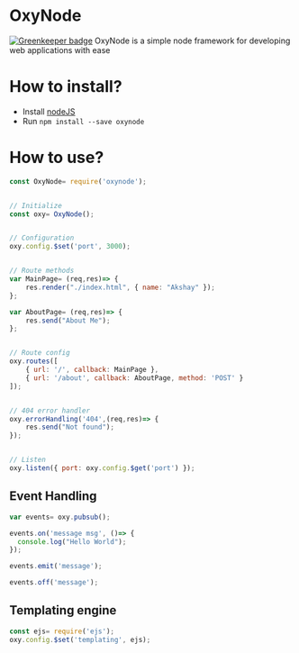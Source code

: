 # OxyNode

[![Greenkeeper badge](https://badges.greenkeeper.io/phenax/oxynode.svg)](https://greenkeeper.io/)
OxyNode is a simple node framework for developing web applications with ease

# How to install?
* Install [nodeJS](https://nodejs.org/en/)
* Run `npm install --save oxynode`


# How to use?
```javascript
const OxyNode= require('oxynode');


// Initialize
const oxy= OxyNode();


// Configuration
oxy.config.$set('port', 3000);


// Route methods
var MainPage= (req,res)=> {
	res.render("./index.html", { name: "Akshay" });
};

var AboutPage= (req,res)=> {
	res.send("About Me");
};


// Route config
oxy.routes([
	{ url: '/', callback: MainPage },
	{ url: '/about', callback: AboutPage, method: 'POST' }
]);


// 404 error handler
oxy.errorHandling('404',(req,res)=> {
	res.send("Not found");
});


// Listen
oxy.listen({ port: oxy.config.$get('port') });
```

## Event Handling
```javascript
var events= oxy.pubsub();

events.on('message msg', ()=> {
  console.log("Hello World");
});

events.emit('message');

events.off('message');
```

## Templating engine
```javascript
const ejs= require('ejs');
oxy.config.$set('templating', ejs);
```
